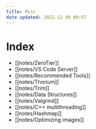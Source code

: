 ```yaml
---
title: Misc
date updated: 2022-12-30 00:57
---
```


# Index

- [[notes/ZeroTier]]
- [[notes/VS Code Server]]
- [[notes/Recommended Tools]]
- [[notes/Thorium]]
- [[notes/Trim]]
- [[notes/Data Structures]]
- [[notes/Valgrind]]
- [[notes/C++ multithreading]]
- [[notes/Hashmap]]
- [[notes/Optimizing images]]